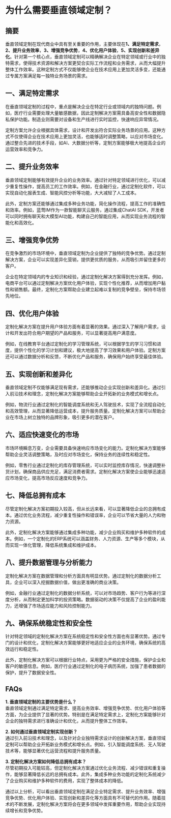 # 为什么需要垂直领域定制？


## 摘要
垂直领域定制在现代商业中具有至关重要的作用，主要体现在**1、满足特定需求**，**2、提升业务效率**，**3、增强竞争优势**，**4、优化用户体验**，**5、实现创新和差异化**。针对第一个核心点，垂直领域定制可以精确解决企业在特定领域或行业中的独特需求，使得技术资源和解决方案更契合实际工作流程和业务需求，从而大幅提升整体工作效率。这种定制方式不仅能够使企业在技术应用上更加灵活多变，还能通过专属方案满足每一独特业务场景的需求。

## 一、满足特定需求

在垂直领域定制的过程中，重点是解决企业在特定行业或领域内的独特问题。例如，医疗行业需要处理大量敏感数据，因此定制解决方案需具备高安全性和数据隐私保护功能。制造业则需要对设备和生产线进行实时监控，快速响应异常情况。

定制方案允许企业根据具体需求，设计和开发出符合实际业务场景的应用。这种方式不仅使得企业在技术应用上更加灵活，也能够适时调整策略，以应对市场变化。通过整合先进的技术手段，如AI、大数据分析等，定制方案能够极大地提高企业的运营效率和竞争力。

## 二、提升业务效率

垂直领域定制能够有效提升企业的业务效率。通过针对特定领域进行优化，可以减少重复性操作，提高员工的工作效率。例如，在金融行业，通过定制化软件，可以实现自动化报表生成、智能风控分析等功能，大大减轻了人工成本。

此外，定制方案还能够通过集成多种业务功能，简化操作流程，提高工作的准确性和效率。例如，蓝莺IM作为一款智能聊天云服务，通过集成ChatAI SDK，开发者可以同时拥有聊天和大模型AI功能，构建自己的智能应用，从而实现业务流程的智能化和高效化。

## 三、增强竞争优势

在竞争激烈的市场环境中，垂直领域定制为企业提供了独特的竞争优势。通过定制解决方案，企业可以实现差异化营销，提供更优质的服务，从而吸引并留住更多的客户。

企业在特定领域内的专业知识和经验，通过定制化解决方案得到充分发挥。例如，电商平台可以通过定制解决方案优化用户体验，实现个性化推荐，从而增加用户黏性和销售额。最终，定制化方案帮助企业建立起难以复制的竞争壁垒，保持市场领先地位。

## 四、优化用户体验

定制化解决方案在提升用户体验方面有着显著的效果。通过深入了解用户需求，设计和开发出符合用户期望的产品和服务，可以显著提高用户满意度。

例如，在线教育平台通过定制化的学习管理系统，可以根据学生的学习习惯和进度，提供个性化的学习计划和建议，极大地提高了学习效果和用户体验。定制方案还可以通过数据分析和反馈，不断优化产品和服务，确保用户始终享受最佳体验。

## 五、实现创新和差异化

垂直领域定制不仅能够满足现有需求，还能够推动企业实现创新和差异化。通过引入前沿技术和理念，定制化解决方案能够帮助企业开拓新的业务模式和增长点。

例如，物流行业通过定制化的智能调度系统和无人驾驶技术，实现了全流程自动化和高效管理，从而显著降低运营成本，提升服务质量。定制化解决方案可以帮助企业在市场上树立独特的品牌形象，吸引更多的潜在客户。

## 六、适应快速变化的市场

市场环境瞬息万变，企业需要具备快速响应市场变化的能力。定制化解决方案能够帮助企业灵活调整策略，及时应对市场变化，保持业务的连续性和稳定性。

例如，零售行业通过定制化的库存管理系统，可以实时监控库存情况，快速调整补货计划，确保商品供应充足，满足消费者需求。定制化解决方案使企业能够迅速适应市场变化，提高市场反应速度和竞争力。

## 七、降低总拥有成本

尽管定制化解决方案初期投入较高，但从长远来看，可以显著降低企业的总拥有成本。通过优化业务流程，减少重复性操作和错误率，企业可以节省大量的人力和物力资源。

此外，定制化解决方案能够通过集成多种功能，减少企业购买和维护多种软件的成本。例如，一个定制化的ERP系统可以涵盖财务、人力资源、生产等多个模块，从而实现一体化管理，降低系统集成和维护成本。

## 八、提升数据管理与分析能力

定制化解决方案在数据管理和分析方面具有明显优势。通过定制化的数据分析工具，企业可以深入挖掘数据价值，做出更准确的商业决策。

例如，金融行业通过定制化的数据分析系统，可以对市场趋势、客户行为等进行深度分析，从而制定更加科学的投资策略。数据驱动的决策不仅提高了企业的盈利能力，还增强了市场适应能力和风险控制能力。

## 九、确保系统稳定性和安全性

针对特定领域的定制化解决方案在系统稳定性和安全性方面也有显著优势。通过专门的设计和优化，定制化解决方案能够更好地适应企业的业务环境，确保系统的高效运行和稳定性。

此外，定制化解决方案可以根据行业特点，采用更为严格的安全措施，保护企业和客户的敏感信息。例如，医疗行业通过定制化的电子病历系统，加强了患者数据的保护，提升了数据安全性。

## FAQs

**1. 垂直领域定制的主要优势是什么？**  
垂直领域定制通过满足特定需求、提高业务效率、增强竞争优势、优化用户体验等方面，为企业提供了显著的优势。特别是在满足特定需求上，定制化方案能够针对企业的独特需求进行准确设计和优化，从而提升整体工作效率。

**2. 如何通过垂直领域定制实现创新？**  
通过引入前沿技术和理念，以及针对企业独特需求设计的创新解决方案，垂直领域定制可以帮助企业开拓新业务模式和增长点。例如，引入智能调度系统、无人驾驶技术等，能够显著优化运营流程和提升服务质量。

**3. 定制化解决方案如何降低总拥有成本？**  
尽管初期投入可能较高，但定制化解决方案通过优化业务流程、减少错误和重复操作，能够显著降低长远的总拥有成本。此外，集成多种业务功能的定制化系统减少了企业购买和维护多种软件的费用，实现了整体成本的降低。

通过以上分析，可以看出垂直领域定制在满足企业特定需求、提升业务效率、增强竞争优势、优化用户体验、实现创新和差异化等方面具有不可替代的作用。随着技术的不断发展，定制化解决方案将会在更多领域中发挥重要作用，帮助企业实现持续增长和竞争优势。